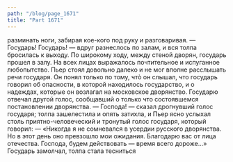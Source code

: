 ```yaml
---
path: "/blog/page_1671"
title: "Part 1671"
---
```


 разминать ноги, забирая кое-кого под руку и разговаривая.
— Государь! Государь! — вдруг разнеслось по залам, и вся толпа бросилась к выходу.
По широкому ходу, между стеной дворян, государь прошел в залу. На всех лицах выражалось почтительное и испуганное любопытство. Пьер стоял довольно далеко и не мог вполне расслышать речи государя. Он понял только по тому, чтò он слышал, что государь говорил об опасности, в которой находилось государство, и о надеждах, которые он возлагал на московское дворянство. Государю отвечал другой голос, сообщавший о только что состоявшемся постановлении дворянства.
— Господа! — сказал дрогнувший голос государя; толпа зашелестила и опять затихла, и Пьер ясно услыхал столь приятно-человеческий и тронутый голос государя, который говорил: — «Никогда я не сомневался в усердии русского дворянства. Но в этот день оно превзошло мои ожидания. Благодарю вас от лица отечества. Господа, будем действовать — время всего дороже...»
Государь замолчал, толпа стала тесниться
